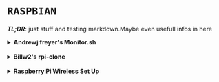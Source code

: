 

`RASPBIAN`
=======
***TL;DR***: just stuff and testing markdown.Maybe even usefull infos in here 




<details><summary><b>Andrewj freyer's Monitor.sh </b></summary>

https://github.com/andrewjfreyer/monitor/



after installing 
`sudo nano /etc/systemd/system/monitor.service` and in the 7th line 


`ExecStart=/bin/bash /home/pi/monitor/monitor.sh -b -x  & `

` -b`  for Beacon support and ` -x` for retained MQTT messages



https://github.com/andrewjfreyer/monitor/#setup-monitor



</details>

<br>

<details><summary><b>Billw2's rpi-clone </b></summary>


 On the Raspberry Pi:
```
	$ git clone https://github.com/billw2/rpi-clone.git 
	$ cd rpi-clone
	$ sudo cp rpi-clone rpi-clone-setup /usr/local/sbin
	$ lsblk
	$ sudo rpi-clone sdX
  
  ```
  (fyi: lsblk stands for list all block devices)

</details>


<br>

<details><summary><b>Raspberry Pi Wireless Set Up</b></summary>


# Installation Instructions for Raspberry Pi Zero W

## SD Card

1. Download latest version of **raspbian** [here](https://downloads.raspberrypi.org/raspbian_lite_latest)

2. Download for example etcher from [etcher.io](https://etcher.io)

3. Image **raspbian lite stretch** to SD card. [Instructions here.](https://www.raspberrypi.org/magpi/pi-sd-etcher/)

4. Mount **boot** partition of imaged SD card (unplug it and plug it back in)

5. **To enable ssh,** create blank file, without any extension, in the root directory called **ssh**

6. **To setup Wi-Fi**, create **wpa_supplicant.conf** file in root directory and add Wi-Fi details for home Wi-Fi:

```bash
country=US
    ctrl_interface=DIR=/var/run/wpa_supplicant GROUP=netdev
    update_config=1

network={
    ssid="Your Network Name"
    psk="Your Network Password"
    key_mgmt=WPA-PSK
}
```



</details>
